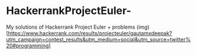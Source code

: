 # HackerrankProjectEuler-
My solutions of Hackerrank Project Euler + problems
(img)[https://www.hackerrank.com/results/projecteuler/gautamxdeepak?utm_campaign=contest_results&utm_medium=social&utm_source=twitter%20#programming]
